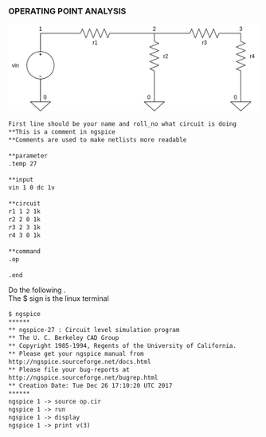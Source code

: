### OPERATING POINT ANALYSIS 

![Resisitve Divider](op_image.png)

```
First line should be your name and roll_no what circuit is doing
**This is a comment in ngspice 
**Comments are used to make netlists more readable 

**parameter 
.temp 27

**input 
vin 1 0 dc 1v 

**circuit 
r1 1 2 1k
r2 2 0 1k 
r3 2 3 1k
r4 3 0 1k 

**command 
.op

.end
```
Do the following .<br />
The $ sign is the linux terminal 

```
$ ngspice 
******
** ngspice-27 : Circuit level simulation program
** The U. C. Berkeley CAD Group
** Copyright 1985-1994, Regents of the University of California.
** Please get your ngspice manual from http://ngspice.sourceforge.net/docs.html
** Please file your bug-reports at http://ngspice.sourceforge.net/bugrep.html
** Creation Date: Tue Dec 26 17:10:20 UTC 2017
******
ngspice 1 -> source op.cir  
ngspice 1 -> run
ngspice 1 -> display 
ngspice 1 -> print v(3)
```
